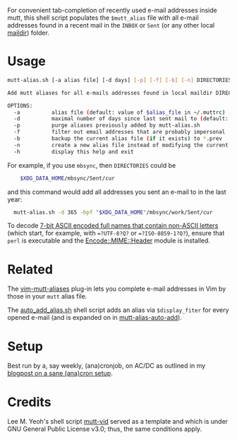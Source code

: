 For convenient tab-completion of recently used e-mail addresses inside mutt, this shell script populates the `$mutt_alias` file with all e-mail addresses found in a recent mail in the `INBOX` or `Sent` (or any other local [maildir](https://gitlab.com/muttmua/mutt/-/wikis/MuttFaq/Maildir)) folder.

# Usage

```sh
mutt-alias.sh [-a alias file] [-d days] [-p] [-f] [-b] [-n] DIRECTORIES

Add mutt aliases for all e-mails addresses found in local maildir DIRECTORIES.

OPTIONS:
  -a          alias file (default: value of $alias_file in ~/.muttrc)
  -d          maximal number of days since last sent mail to (default: 0 = unlimited)
  -p          purge aliases previously added by mutt-alias.sh
  -f          filter out email addresses that are probably impersonal
  -b          backup the current alias file (if it exists) to *.prev
  -n          create a new alias file instead of modifying the current one
  -h          display this help and exit

```

For example, if you use `mbsync`, then `DIRECTORIES` could be

```sh
    $XDG_DATA_HOME/mbsync/Sent/cur
```
and this command would add all addresses you sent an e-mail to in the last year:
```sh
  mutt-alias.sh -d 365 -bpf "$XDG_DATA_HOME"/mbsync/work/Sent/cur
```

To decode [7-bit ASCII encoded full names that contain non-ASCII letters](https://tools.ietf.org/html/rfc2047) (which start, for example, with `=?UTF-8?Q?` or `=?ISO-8859-1?Q?`), ensure that `perl` is executable and the [Encode::MIME::Header](https://perldoc.perl.org/Encode/MIME/Header.html) module is installed.

# Related

The [vim-mutt-aliases](https://github.com/Konfekt/vim-mutt-aliases) plug-in lets you complete e-mail addresses in Vim by those in your `mutt` alias file.

The [auto_add_alias.sh](http://wcaleb.org/blog/mutt-tips) shell script adds an alias via `$display_fiter` for every opened e-mail (and is expanded on in [mutt-alias-auto-add](https://github.com/teddywing/mutt-alias-auto-add)).

# Setup

Best run by a, say weekly, (ana)cronjob, on AC/DC as outlined in my [blogpost on a sane (ana)cron setup](https://konfekt.github.io/blog/2016/12/11/sane-cron-setup).

# Credits

Lee M. Yeoh's shell script [mutt-vid](https://gitlab.com/protist/mutt-vid) served as a template and which is under GNU General Public License v3.0;
thus, the same conditions apply.

